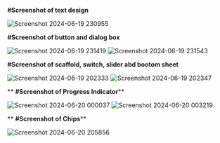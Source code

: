 
**#Screenshot of text design**                                                                                



![Screenshot 2024-06-19 230955](https://github.com/TinaRani2003/My_Application/assets/160511456/8e28db5e-1dd7-42b4-8fae-a2acfc40b326)



**#Screenshot of button and dialog box**


![Screenshot 2024-06-19 231419](https://github.com/TinaRani2003/My_Application/assets/160511456/350a987e-0abb-449e-82df-0d0cc8509606)                                         ![Screenshot 2024-06-19 231543](https://github.com/TinaRani2003/My_Application/assets/160511456/5dffef55-056f-407b-9054-eb4f7887c1b9)





**#Screenshot of scaffold, switch, slider abd bootom sheet**


![Screenshot 2024-06-19 202333](https://github.com/TinaRani2003/My_Application/assets/160511456/7591101e-2b7c-4a78-a10b-2dd3b84e882c)                                           ![Screenshot 2024-06-19 202347](https://github.com/TinaRani2003/My_Application/assets/160511456/19f3b2cc-af15-4040-9c69-6a88e7576188)

**
**#Screenshot of Progress Indicator****

![Screenshot 2024-06-20 000037](https://github.com/TinaRani2003/My_Application/assets/160511456/50773c4c-befb-4e9f-a7a0-3600c14a0d04)                                               ![Screenshot 2024-06-20 003219](https://github.com/TinaRani2003/My_Application/assets/160511456/a0866b29-18c3-42f1-afe6-fead23884328)

**
**#Screenshot of Chips****



![Screenshot 2024-06-20 205856](https://github.com/TinaRani2003/My_Application/assets/160511456/ff3eaaf2-31fe-4f4e-84f0-2fb548b41c32)
